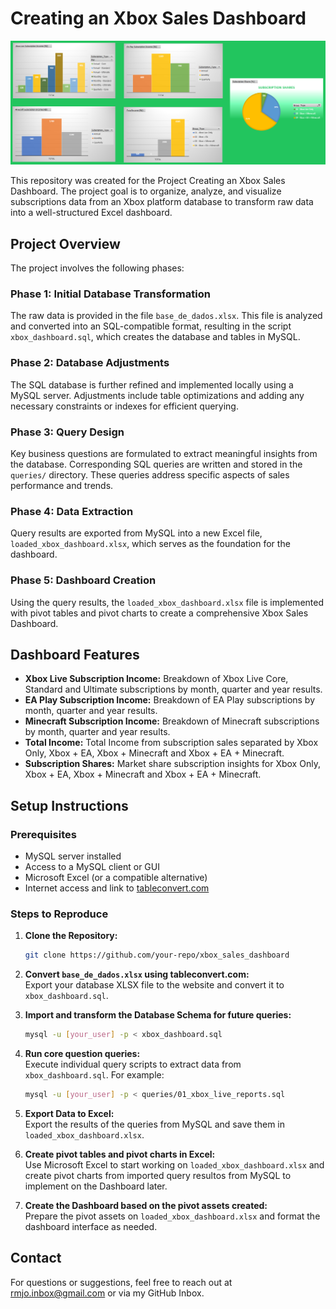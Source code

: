 # Creating an Xbox Sales Dashboard

![dashboard_image_broken](assets/dashboard_image.png)

This repository was created for the Project Creating an Xbox Sales Dashboard.
The project goal is to organize, analyze, and visualize subscriptions data from an Xbox platform database to transform raw data into a well-structured Excel dashboard.

## Project Overview

The project involves the following phases:

### Phase 1: Initial Database Transformation
The raw data is provided in the file `base_de_dados.xlsx`. This file is analyzed and converted into an SQL-compatible format, resulting in the script `xbox_dashboard.sql`, which creates the database and tables in MySQL.

### Phase 2: Database Adjustments
The SQL database is further refined and implemented locally using a MySQL server. Adjustments include table optimizations and adding any necessary constraints or indexes for efficient querying.

### Phase 3: Query Design
Key business questions are formulated to extract meaningful insights from the database. Corresponding SQL queries are written and stored in the `queries/` directory. These queries address specific aspects of sales performance and trends.

### Phase 4: Data Extraction
Query results are exported from MySQL into a new Excel file, `loaded_xbox_dashboard.xlsx`, which serves as the foundation for the dashboard.

### Phase 5: Dashboard Creation
Using the query results, the `loaded_xbox_dashboard.xlsx` file is implemented with pivot tables and pivot charts to create a comprehensive Xbox Sales Dashboard.

## Dashboard Features
- **Xbox Live Subscription Income:** Breakdown of Xbox Live Core, Standard and Ultimate subscriptions by month, quarter and year results.
- **EA Play Subscription Income:** Breakdown of EA Play subscriptions by month, quarter and year results.
- **Minecraft Subscription Income:** Breakdown of Minecraft subscriptions by month, quarter and year results.
- **Total Income:** Total Income from subscription sales separated by Xbox Only, Xbox + EA, Xbox + Minecraft and Xbox + EA + Minecraft.
- **Subscription Shares:** Market share subscription insights for Xbox Only, Xbox + EA, Xbox + Minecraft and Xbox + EA + Minecraft.

## Setup Instructions

### Prerequisites
- MySQL server installed
- Access to a MySQL client or GUI
- Microsoft Excel (or a compatible alternative)
- Internet access and link to [tableconvert.com](https://tableconvert.com/)

### Steps to Reproduce
1. **Clone the Repository:**
   ```bash
   git clone https://github.com/your-repo/xbox_sales_dashboard
   ```   

2. **Convert `base_de_dados.xlsx` using tableconvert.com:**\
     Export your database XLSX file to the website and convert it to `xbox_dashboard.sql`.

3. **Import and transform the Database Schema for future queries:**
   ```bash
   mysql -u [your_user] -p < xbox_dashboard.sql
   ```

4. **Run core question queries:**\
   Execute individual query scripts to extract data from `xbox_dashboard.sql`. For example:
   ```bash
   mysql -u [your_user] -p < queries/01_xbox_live_reports.sql
   ```    
5. **Export Data to Excel:**\
   Export the results of the queries from MySQL and save them in `loaded_xbox_dashboard.xlsx`.

6. **Create pivot tables and pivot charts in Excel:**\
   Use Microsoft Excel to start working on `loaded_xbox_dashboard.xlsx` and create pivot charts from imported query resultos from MySQL to implement on the Dashboard later.
   
7. **Create the Dashboard based on the pivot assets created:**\
   Prepare the pivot assets on `loaded_xbox_dashboard.xlsx` and format the dashboard interface as needed.

## Contact
For questions or suggestions, feel free to reach out at [rmjo.inbox@gmail.com](mailto:rmjo.inbox@gmail.com) or via my GitHub Inbox.

